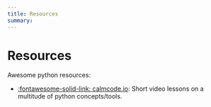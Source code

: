 ```yaml
---
title: Resources
summary:
---
```


Resources
===

Awesome python resources:

- [:fontawesome-solid-link: calmcode.io](https://calmcode.io/): Short video lessons on a multitude of python concepts/tools.
